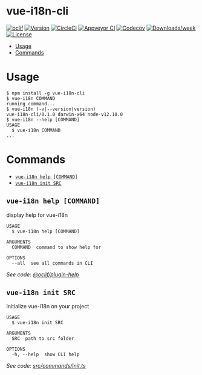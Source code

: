 vue-i18n-cli
============



[![oclif](https://img.shields.io/badge/cli-oclif-brightgreen.svg)](https://oclif.io)
[![Version](https://img.shields.io/npm/v/vue-i18n-cli.svg)](https://npmjs.org/package/vue-i18n-cli)
[![CircleCI](https://circleci.com/gh/sina-mirhejazi/vue-i18n-cli/tree/master.svg?style=shield)](https://circleci.com/gh/sina-mirhejazi/vue-i18n-cli/tree/master)
[![Appveyor CI](https://ci.appveyor.com/api/projects/status/github/sina-mirhejazi/vue-i18n-cli?branch=master&svg=true)](https://ci.appveyor.com/project/sina-mirhejazi/vue-i18n-cli/branch/master)
[![Codecov](https://codecov.io/gh/sina-mirhejazi/vue-i18n-cli/branch/master/graph/badge.svg)](https://codecov.io/gh/sina-mirhejazi/vue-i18n-cli)
[![Downloads/week](https://img.shields.io/npm/dw/vue-i18n-cli.svg)](https://npmjs.org/package/vue-i18n-cli)
[![License](https://img.shields.io/npm/l/vue-i18n-cli.svg)](https://github.com/sina-mirhejazi/vue-i18n-cli/blob/master/package.json)

<!-- toc -->
* [Usage](#usage)
* [Commands](#commands)
<!-- tocstop -->
# Usage
<!-- usage -->
```sh-session
$ npm install -g vue-i18n-cli
$ vue-i18n COMMAND
running command...
$ vue-i18n (-v|--version|version)
vue-i18n-cli/0.1.0 darwin-x64 node-v12.10.0
$ vue-i18n --help [COMMAND]
USAGE
  $ vue-i18n COMMAND
...
```
<!-- usagestop -->
# Commands
<!-- commands -->
* [`vue-i18n help [COMMAND]`](#vue-i18n-help-command)
* [`vue-i18n init SRC`](#vue-i18n-init-src)

## `vue-i18n help [COMMAND]`

display help for vue-i18n

```
USAGE
  $ vue-i18n help [COMMAND]

ARGUMENTS
  COMMAND  command to show help for

OPTIONS
  --all  see all commands in CLI
```

_See code: [@oclif/plugin-help](https://github.com/oclif/plugin-help/blob/v2.2.1/src/commands/help.ts)_

## `vue-i18n init SRC`

Initialize vue-i18n on your project

```
USAGE
  $ vue-i18n init SRC

ARGUMENTS
  SRC  path to src folder

OPTIONS
  -h, --help  show CLI help
```

_See code: [src/commands/init.ts](https://github.com/sina-mirhejazi/vue-i18n-cli/blob/v0.1.0/src/commands/init.ts)_
<!-- commandsstop -->

